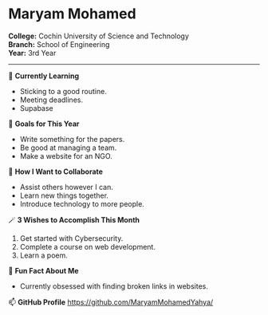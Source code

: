 # Maryam Mohamed

**College:** Cochin University of Science and Technology  
**Branch:** School of Engineering  
**Year:** 3rd Year

---

🌱 **Currently Learning**  
- Sticking to a good routine.
- Meeting deadlines.
- Supabase

🎯 **Goals for This Year**  
- Write something for the papers.
- Be good at managing a team. 
- Make a website for an NGO.

👯 **How I Want to Collaborate**  
- Assist others however I can.
- Learn new things together.
- Introduce technology to more people.

🪄 **3 Wishes to Accomplish This Month**  
1. Get started with Cybersecurity. 
2. Complete a course on web development.  
3. Learn a poem.

💬 **Fun Fact About Me**  
- Currently obsessed with finding broken links in websites.

📫 **GitHub Profile**
https://github.com/MaryamMohamedYahya/